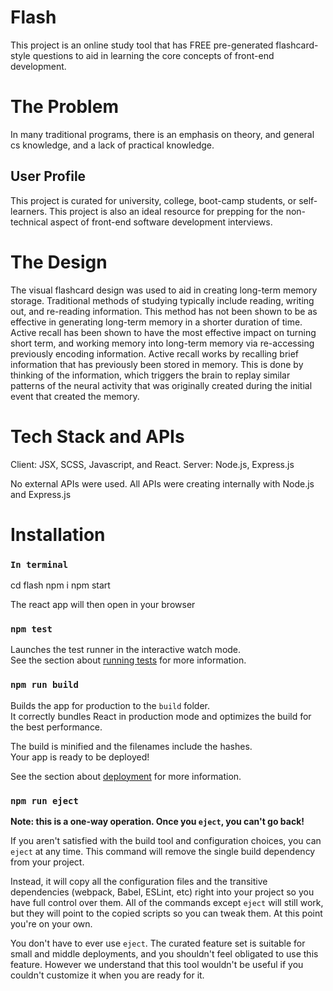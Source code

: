 # Flash

This project is an online study tool that has FREE pre-generated flashcard-style questions to aid in learning the core concepts of front-end development.

# The Problem

In many traditional programs, there is an emphasis on theory, and general cs knowledge, and a lack of practical knowledge.

## User Profile

This project is curated for university, college, boot-camp students, or self-learners. This project is also an ideal resource for prepping for the non-technical aspect of front-end software development interviews.


# The Design 

The visual flashcard design was used to aid in creating long-term memory storage. Traditional methods of studying typically include reading, writing out, and re-reading information. This method has not been shown to be as effective in generating long-term memory in a shorter duration of time. Active recall has been shown to have the most effective impact on turning short term, and working memory into long-term memory via re-accessing previously encoding information. Active recall works by recalling brief information that has previously been stored in memory. This is done by thinking of the information, which triggers the brain to replay similar patterns of the neural activity that was originally created during the initial event that created the memory. 

# Tech Stack and APIs

Client: JSX, SCSS, Javascript, and React.
Server: Node.js, Express.js

No external APIs were used. All APIs were creating internally with Node.js and Express.js

# Installation
### `In terminal`

cd flash 
npm i
npm start

The react app will then open in your browser

### `npm test`

Launches the test runner in the interactive watch mode.\
See the section about [running tests](https://facebook.github.io/create-react-app/docs/running-tests) for more information.

### `npm run build`

Builds the app for production to the `build` folder.\
It correctly bundles React in production mode and optimizes the build for the best performance.

The build is minified and the filenames include the hashes.\
Your app is ready to be deployed!

See the section about [deployment](https://facebook.github.io/create-react-app/docs/deployment) for more information.

### `npm run eject`

**Note: this is a one-way operation. Once you `eject`, you can't go back!**

If you aren't satisfied with the build tool and configuration choices, you can `eject` at any time. This command will remove the single build dependency from your project.

Instead, it will copy all the configuration files and the transitive dependencies (webpack, Babel, ESLint, etc) right into your project so you have full control over them. All of the commands except `eject` will still work, but they will point to the copied scripts so you can tweak them. At this point you're on your own.

You don't have to ever use `eject`. The curated feature set is suitable for small and middle deployments, and you shouldn't feel obligated to use this feature. However we understand that this tool wouldn't be useful if you couldn't customize it when you are ready for it.
